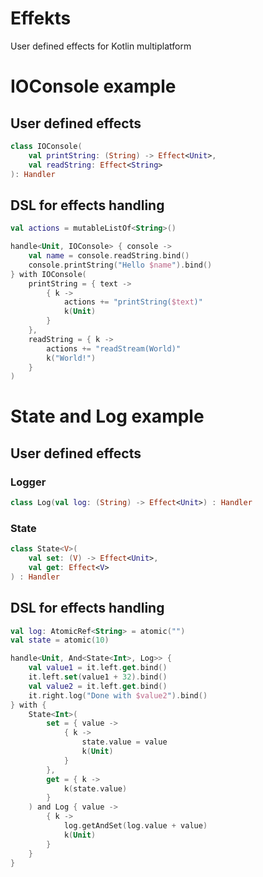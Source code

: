 # Effekts

User defined effects for Kotlin multiplatform

# IOConsole example

## User defined effects

```kotlin
class IOConsole(
    val printString: (String) -> Effect<Unit>,
    val readString: Effect<String>
): Handler
```

## DSL for effects handling

```kotlin
val actions = mutableListOf<String>()

handle<Unit, IOConsole> { console ->
    val name = console.readString.bind()
    console.printString("Hello $name").bind()
} with IOConsole(
    printString = { text ->
        { k ->
            actions += "printString($text)"
            k(Unit)
        }
    },
    readString = { k ->
        actions += "readStream(World)"
        k("World!")
    }
)
```

# State and Log example

## User defined effects

### Logger

```kotlin
class Log(val log: (String) -> Effect<Unit>) : Handler
```

### State

```kotlin
class State<V>(
    val set: (V) -> Effect<Unit>,
    val get: Effect<V>
) : Handler
```

## DSL for effects handling

```kotlin
val log: AtomicRef<String> = atomic("")
val state = atomic(10)

handle<Unit, And<State<Int>, Log>> {
    val value1 = it.left.get.bind()
    it.left.set(value1 + 32).bind()
    val value2 = it.left.get.bind()
    it.right.log("Done with $value2").bind()
} with {
    State<Int>(
        set = { value ->
            { k ->
                state.value = value
                k(Unit)
            }
        },
        get = { k ->
            k(state.value)
        }
    ) and Log { value ->
        { k ->
            log.getAndSet(log.value + value)
            k(Unit)
        }
    }
}
```


